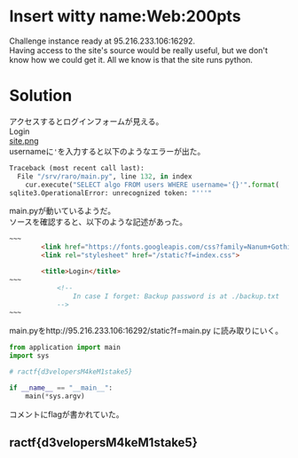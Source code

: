 # Insert witty name:Web:200pts
Challenge instance ready at 95.216.233.106:16292.  
Having access to the site's source would be really useful, but we don't know how we could get it. All we know is that the site runs python.  

# Solution
アクセスするとログインフォームが見える。  
Login  
[site.png](../Entrypoint/site/site.png)  
usernameに`'`を入力すると以下のようなエラーが出た。  
```python
Traceback (most recent call last):
  File "/srv/raro/main.py", line 132, in index
    cur.execute("SELECT algo FROM users WHERE username='{}'".format(
sqlite3.OperationalError: unrecognized token: "'''"
```
main.pyが動いているようだ。  
ソースを確認すると、以下のような記述があった。  
```html
~~~
        <link href="https://fonts.googleapis.com/css?family=Nanum+Gothic:400,700&display=swap" rel="stylesheet">
        <link rel="stylesheet" href="/static?f=index.css">

        <title>Login</title>
~~~
            <!--
                In case I forget: Backup password is at ./backup.txt
            -->
~~~
```
main.pyをhttp://95.216.233.106:16292/static?f=main.py に読み取りにいく。  
```python:main.py
from application import main
import sys

# ractf{d3velopersM4keM1stake5}

if __name__ == "__main__":
    main(*sys.argv)

```
コメントにflagが書かれていた。  

## ractf{d3velopersM4keM1stake5}